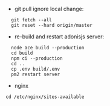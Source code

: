 -  git pull ignore local change:
``` 
  git fetch --all
  git reset --hard origin/master
```

-  re-build and restart adonisjs server:
``` 
  node ace build --production
  cd build
  npm ci --production
  cd ..
  cp .env build/.env
  pm2 restart server
```


- nginx 
```
cd /etc/nginx/sites-available
```
